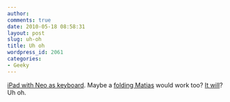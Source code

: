 ```yaml
---
author:
comments: true
date: 2010-05-18 08:58:31
layout: post
slug: uh-oh
title: Uh oh
wordpress_id: 2061
categories:
- Geeky
---
```


[iPad with Neo as keyboard](http://vimeo.com/11754480?utm_source=feedburner&utm_medium=feed&utm_campaign=Feed%3A+tidbits_main+%28TidBITS%3A+Mac+News+for+the+Rest+of+Us%29). Maybe a [folding Matias](http://www.matias.ca/foldingkeyboard/) would work too? [It will](http://matias.ca/foldingkeyboard/ipad/)? Uh oh.
